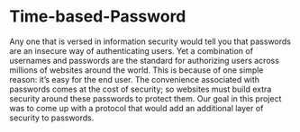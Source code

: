# Time-based-Password
Any one that is versed in information security would tell you that passwords are an insecure way of authenticating users. Yet a combination of usernames and passwords are the standard for authorizing users across millions of websites around the world. This is because of one simple reason: it’s easy for the end user. The convenience associated with passwords comes at the cost of security; so websites must build extra security around these passwords to protect them. Our goal in this project was to come up with a protocol that would add an additional layer of security to passwords.  
